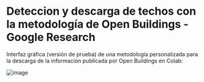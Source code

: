 # Deteccion y descarga de techos con la metodología de Open Buildings - Google Research
Interfaz gráfica (versión de prueba) de una metodología personalizada para la descarga de la información publicada por Open Buildings en Colab:

![image](https://github.com/etengler/Techos/assets/58312881/35b2f8aa-aef2-4668-b5eb-87f677f998ea)
